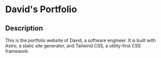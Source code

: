 # David's Portfolio 

## Description

This is the portfolio website of David, a software engineer. It is built with Astro, a static site generator, and Tailwind CSS, a utility-first CSS framework.

